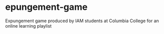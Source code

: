 # epungement-game
Expungement game produced by IAM students at Columbia College for an online learning playlist
